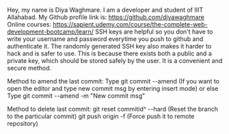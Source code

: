 Hey, my name is Diya Waghmare. 
I am a developer and student of IIIT Allahabad. 
My Github profile link is: https://github.com/diyawaghmare 
Online courses: https://sapient.udemy.com/course/the-complete-web-development-bootcamp/learn/
SSH keys are helpful so you don't have to write your username and password everytime you push to github and authenticate it. The randomly generated SSH key also makes it harder to hack and is safer to use. This is because there exists both a public and a private key, which should be stored safely by the user. It is a convenient and secure method.

Method to amend the last commit:
Type git commit --amend (If you want to open the editor and type new commit msg by entering insert mode)
or else Type git commit --amend -m "New commit msg" 

Method to delete last commit:
git reset commitid^ --hard (Reset the branch to the particular commit)
git push origin -f (Force push it to remote repository)